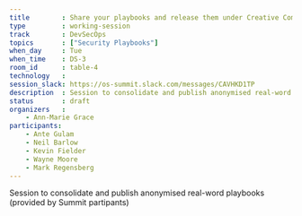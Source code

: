 ```yaml
---
title        : Share your playbooks and release them under Creative Commons
type         : working-session
track        : DevSecOps
topics       : ["Security Playbooks"]
when_day     : Tue
when_time    : DS-3
room_id      : table-4
technology   :
session_slack: https://os-summit.slack.com/messages/CAVHKD1TP
description  : Session to consolidate and publish anonymised real-word playbooks
status       : draft
organizers   :
    - Ann-Marie Grace
participants:
    - Ante Gulam
    - Neil Barlow
    - Kevin Fielder
    - Wayne Moore
    - Mark Regensberg
---
```


Session to consolidate and publish anonymised real-word playbooks (provided by Summit partipants)
